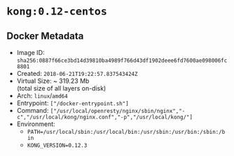 # `kong:0.12-centos`

## Docker Metadata

- Image ID: `sha256:0887f66ce3bd14d39810ba4989f766d43df1902deee6fd7600ae098006fc8801`
- Created: `2018-06-21T19:22:57.837543424Z`
- Virtual Size: ~ 319.23 Mb  
  (total size of all layers on-disk)
- Arch: `linux`/`amd64`
- Entrypoint: `["/docker-entrypoint.sh"]`
- Command: `["/usr/local/openresty/nginx/sbin/nginx","-c","/usr/local/kong/nginx.conf","-p","/usr/local/kong/"]`
- Environment:
  - `PATH=/usr/local/sbin:/usr/local/bin:/usr/sbin:/usr/bin:/sbin:/bin`
  - `KONG_VERSION=0.12.3`
